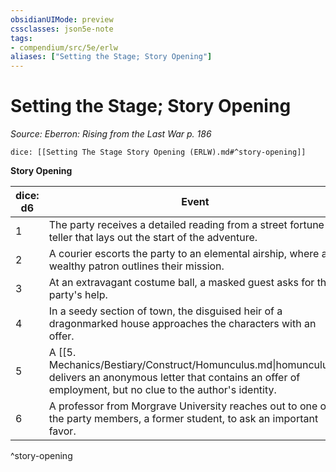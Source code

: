 ```yaml
---
obsidianUIMode: preview
cssclasses: json5e-note
tags:
- compendium/src/5e/erlw
aliases: ["Setting the Stage; Story Opening"]
---
```

# Setting the Stage; Story Opening
*Source: Eberron: Rising from the Last War p. 186* 

`dice: [[Setting The Stage Story Opening (ERLW).md#^story-opening]]`

**Story Opening**

| dice: d6 | Event |
|----------|-------|
| 1 | The party receives a detailed reading from a street fortune-teller that lays out the start of the adventure. |
| 2 | A courier escorts the party to an elemental airship, where a wealthy patron outlines their mission. |
| 3 | At an extravagant costume ball, a masked guest asks for the party's help. |
| 4 | In a seedy section of town, the disguised heir of a dragonmarked house approaches the characters with an offer. |
| 5 | A [[5. Mechanics/Bestiary/Construct/Homunculus.md\|homunculus]] delivers an anonymous letter that contains an offer of employment, but no clue to the author's identity. |
| 6 | A professor from Morgrave University reaches out to one of the party members, a former student, to ask an important favor. |
^story-opening
